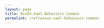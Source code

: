 ```yaml
---
layout: page
title: WinUX.Xaml.Behaviors.Common
permalink: /ref/winux-xaml-behaviors-common
---
```


